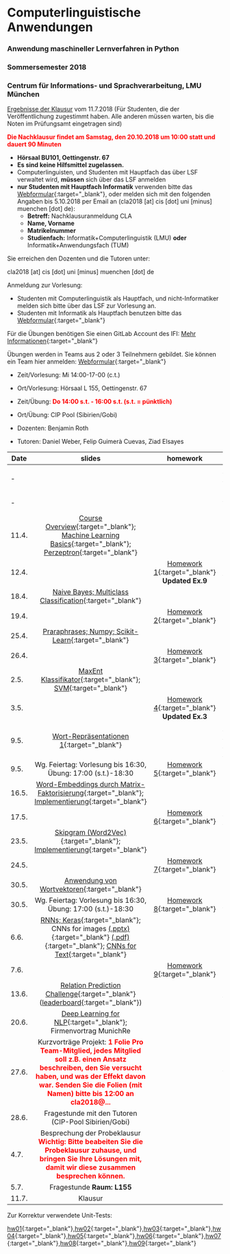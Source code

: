 # Computerlinguistische Anwendungen
### Anwendung maschineller Lernverfahren in Python
### Sommersemester 2018
### Centrum für Informations- und Sprachverarbeitung, LMU München

[Ergebnisse der Klausur](klausur_ergebnisse) vom 11.7.2018 (Für Studenten, die der Veröffentlichung zugestimmt haben. Alle anderen müssen warten, bis die Noten im Prüfungsamt eingetragen sind)

<span style="color:red">**Die Nachklausur findet am Samstag, den 20.10.2018 um 10:00 statt und dauert 90 Minuten**</span>
- **Hörsaal BU101, Oettingenstr. 67**
- **Es sind keine Hilfsmittel zugelassen.**
- Computerlinguisten, und Studenten mit Hauptfach das über LSF verwaltet wird, **müssen** sich über das LSF anmelden
- **nur Studenten mit Hauptfach Informatik** verwenden bitte das [Webformular](https://goo.gl/forms/2msyv9WeU3YOUsyy1){:target="_blank"}, oder melden sich mit den folgenden Angaben bis 5.10.2018 per Email an (cla2018 [at] cis [dot] uni [minus] muenchen [dot] de):
    - **Betreff:** Nachklausuranmeldung CLA
    - **Name, Vorname**
    - **Matrikelnummer**
    - **Studienfach:** Informatik+Computerlinguistik (LMU) **oder** Informatik+Anwendungsfach (TUM)
 
Sie erreichen den Dozenten und die Tutoren unter:

cla2018 [at] cis [dot] uni [minus] muenchen [dot] de

Anmeldung zur Vorlesung:
 - Studenten mit Computerlinguistik als Hauptfach, und nicht-Informatiker melden sich bitte über das LSF zur Vorlesung an.
 - Studenten mit Informatik als Hauptfach benutzen bitte das [Webformular](https://goo.gl/forms/xt5xpQzjRWZGKeU42){:target="_blank"}
 
 Für die Übungen benötigen Sie einen GitLab Account des IFI:  [Mehr Informationen](https://www.rz.ifi.lmu.de/infos/gitlab_de.html){:target="_blank"}

Übungen werden in Teams aus 2 oder 3 Teilnehmern gebildet. Sie können ein Team hier anmelden: [Webformular](https://goo.gl/forms/NqfDSS0jkEcgSQxJ3){:target="_blank"}

 - Zeit/Vorlesung: Mi 14:00-17-00 (c.t.)
 - Ort/Vorlesung: Hörsaal L 155, Oettingenstr. 67
 - Zeit/Übung: <span style="color:red">**Do 14:00 s.t. - 16:00 s.t. (s.t. = pünktlich)**</span>
 - Ort/Übung: CIP Pool (Sibirien/Gobi)

 - Dozenten: Benjamin Roth
 - Tutoren: Daniel Weber, Felip Guimerà Cuevas, Ziad Elsayes 




| Date | slides | homework | materials |
|-----------------------------|:--------------------------------:|:------:|:-------------------------------------------------------------------|
| - |  |  | [PyCharm Intro (optional, jedoch vorteilhaft zur Übungsbearbeitung)](pycharm.pdf){:target="_blank"} |
| - |  |  | [**Tips (Coding Basics)**](tipps.pdf){:target="_blank"} |
| 11.4. | [Course Overview](01_overview.pdf){:target="_blank"}; [Machine Learning Basics](01_machine_learning.pdf){:target="_blank"}; [Perzeptron](01_perceptron_short.pdf){:target="_blank"} |  | Literatur: Hal Daume [(pdf)](http://www.ciml.info/dl/v0_99/ciml-v0_99-ch04.pdf){:target="_blank"} |
| 12.4. |  | [Homework 1](hw01_perceptron.pdf){:target="_blank"} **Updated Ex.9**| [enron.tgz](http://www.cis.uni-muenchen.de/~beroth/cla/enron.tgz){:target="_blank"} |
| 18.4. | [Naive Bayes; Multiclass Classification](02_naive_bayes.pdf){:target="_blank"} |  | Literatur: Jurafsky&Martin [(pdf)](https://web.stanford.edu/%7Ejurafsky/slp3/6.pdf){:target="_blank"} |
| 19.4. |  | [Homework 2](hw02_naive_bayes.pdf){:target="_blank"} |  |
| 25.4. | [Praraphrases; Numpy; Scikit-Learn](paraphrases_scikit_numpy.pdf){:target="_blank"} |  |  |
| 26.4. |  | [Homework 3](hw03_paraphrases.pdf){:target="_blank"} | [paraphrases.tgz](http://www.cis.uni-muenchen.de/~beroth/cla/paraphrases.tgz){:target="_blank"} |
| 2.5. | [MaxEnt Klassifikator](scikit_classification.pdf){:target="_blank"}; [SVM](thang_vu_svm.pdf){:target="_blank"} |  |  |
| 3.5. |  | [Homework 4](hw04_sklearn_paraphrases.pdf){:target="_blank"} **Updated Ex.3**| |
| 9.5. | [Wort-Repräsentationen 1](wordspace.pdf){:target="_blank"} |  | [Wikipedia word space](http://www.cis.uni-muenchen.de/schuetze/intro/tmp/){:target="_blank"}; [Tensorflow Projector](http://projector.tensorflow.org/){:target="_blank"} |
| 9.5. | Wg. Feiertag: Vorlesung bis 16:30, Übung: 17:00 (s.t.)-18:30 | [Homework 5](cooccurrences.pdf){:target="_blank"} |  |
| 16.5. | [Word-Embeddings durch Matrix-Faktorisierung](embedmatrix.pdf){:target="_blank"}; [Implementierung](word_similarity.pdf){:target="_blank"} |  |  |
| 17.5. |  | [Homework 6](hw06_word_similarity.pdf){:target="_blank"} | [Solution Code Snippet](cooc_func.nopy){:target="_blank"} |
| 23.5. | [Skipgram (Word2Vec)](embedgd.pdf){:target="_blank"}; [Implementierung](word2vec.pdf){:target="_blank"} |  |  |
| 24.5. |  | [Homework 7](hw07_skipgram.pdf){:target="_blank"} |  |
| 30.5. | [Anwendung von Wortvektoren](word_vectors_applications.pdf){:target="_blank"} |  |  |
| 30.5. | Wg. Feiertag: Vorlesung bis 16:30, Übung: 17:00 (s.t.)-18:30 | [Homework 8](hw08_entity_types.pdf){:target="_blank"} | [entities_types.tgz](http://www.cis.uni-muenchen.de/~beroth/cla/entities_types.tgz){:target="_blank"} |
| 6.6. | [RNNs; Keras](neural_networks.pdf){:target="_blank"}; CNNs for images [(.pptx)](cnn.pptx){:target="_blank"} [(.pdf)](cnn.pdf){:target="_blank"}; [CNNs for Text](convolution_pooling.pdf){:target="_blank"} |  |  |
| 7.6. |  | [Homework 9](hw09_neural_networks.pdf){:target="_blank"} |  |
| 13.6. | [Relation Prediction Challenge](hw10_relation_prediction_challenge.pdf){:target="_blank"} ([leaderboard](leaderboard){:target="_blank"})|  | [relations.tgz](relations.tgz){:target="_blank"}  |
| 20.6. | [Deep Learning for NLP](dl4nlp_roth.pdf){:target="_blank"}; Firmenvortrag MunichRe |  |  |
| 27.6. | Kurzvorträge Projekt: <span style="color:red">**1 Folie Pro Team-Mitglied, jedes Mitglied soll z.B. einen Ansatz beschreiben, den Sie versucht haben, und was der Effekt davon war. Senden Sie die Folien (mit Namen) bitte bis 12:00 an cla2018@...**</span>|  | [Probeklausur](probe_klausur.pdf){:target="_blank"} **Aufg. 7 (2) korrigiert (5.7.2018)**|
| 28.6. | Fragestunde mit den Tutoren (CIP-Pool Sibirien/Gobi) |  |  |
| 4.7. | Besprechung der Probeklausur <span style="color:red">**Wichtig: Bitte beabeiten Sie die Probeklausur zuhause, und bringen Sie Ihre Lösungen mit, damit wir diese zusammen besprechen können.**</span> |  |  |
| 5.7. | Fragestunde **Raum: L155** |  |  |
| 11.7. | Klausur |  |  |



Zur Korrektur verwendete Unit-Tests:

[hw01](hw01_perceptron.tar.gz){:target="_blank"},[hw02](hw02_naive_bayes_solution.7z){:target="_blank"},[hw03](hw03_paraphrases.7z){:target="_blank"},[hw04](hw04_sklearn_paraphrases.7z){:target="_blank"},[hw05](hw05_cooccurrence.7z){:target="_blank"},[hw06](hw06_word_similarity.7z){:target="_blank"},[hw07](hw07_skipgram_solution.7z){:target="_blank"},[hw08](hw08_entity_types.7z){:target="_blank"},[hw09](hw09_neural_networks.7z){:target="_blank"}
